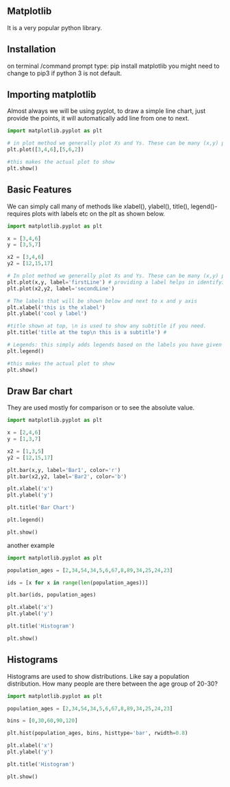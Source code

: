 ## Matplotlib

It is a very popular python library.

## Installation
on terminal /command prompt type: pip install matplotlib
you might need to change to pip3 if python 3 is not default.

## Importing matplotlib

Almost always we will be using pyplot, to draw a simple line chart, just provide the points, it will automatically add line from one to next.

```python
import matplotlib.pyplot as plt

# in plot method we generally plot Xs and Ys. These can be many (x,y) points
plt.plot([3,4,6],[5,6,2])

#this makes the actual plot to show
plt.show()

```

## Basic Features
We can simply call many of methods like xlabel(), ylabel(), title(), legend()-requires plots with labels etc on the plt as shown below.

```python
import matplotlib.pyplot as plt

x = [3,4,6]
y = [3,5,7]

x2 = [3,4,6]
y2 = [12,15,17]

# In plot method we generally plot Xs and Ys. These can be many (x,y) points
plt.plot(x,y, label='firstLine') # providing a label helps in identifying a line plot. this is later used by legend() method
plt.plot(x2,y2, label='secondLine')

# The labels that will be shown below and next to x and y axis
plt.xlabel('this is the xlabel')
plt.ylabel('cool y label')

#title shown at top, \n is used to show any subtitle if you need.
plt.title('title at the top\n this is a subtitle') #

# Legends: this simply adds legends based on the labels you have given to your plots.
plt.legend()

#this makes the actual plot to show
plt.show()

```

## Draw Bar chart
They are used mostly for comparison or to see the absolute value.

```python
import matplotlib.pyplot as plt

x = [2,4,6]
y = [1,3,7]

x2 = [1,3,5]
y2 = [12,15,17]

plt.bar(x,y, label='Bar1', color='r')
plt.bar(x2,y2, label='Bar2', color='b')

plt.xlabel('x')
plt.ylabel('y')

plt.title('Bar Chart')

plt.legend()

plt.show()

```
another example
```python
import matplotlib.pyplot as plt

population_ages = [2,34,54,34,5,6,67,8,89,34,25,24,23]

ids = [x for x in range(len(population_ages))]

plt.bar(ids, population_ages)

plt.xlabel('x')
plt.ylabel('y')

plt.title('Histogram')

plt.show()


```

## Histograms
Histograms are used to show distributions. Like say a population distribution. How many people are there between the age group of 20-30?


```python
import matplotlib.pyplot as plt

population_ages = [2,34,54,34,5,6,67,8,89,34,25,24,23]

bins = [0,30,60,90,120]

plt.hist(population_ages, bins, histtype='bar', rwidth=0.8)

plt.xlabel('x')
plt.ylabel('y')

plt.title('Histogram')

plt.show()

```
